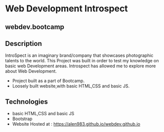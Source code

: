 # Web Development Introspect 
## webdev.bootcamp  

## Description
IntroSpect is an imaginary brand/company that showcases photographic talents to the world.
This Project was built in order to test my knowledge on basic web Development areas.
Introspect has allowed me to explore more about Web Development.
- Project built as a part of Bootcamp.
- Loosely built website,with basic HTML,CSS and basic JS.
 
## Technologies
- basic HTML,CSS and basic JS
- Bootstrap
- Website Hosted at : https://alen983.github.io/webdev.github.io
